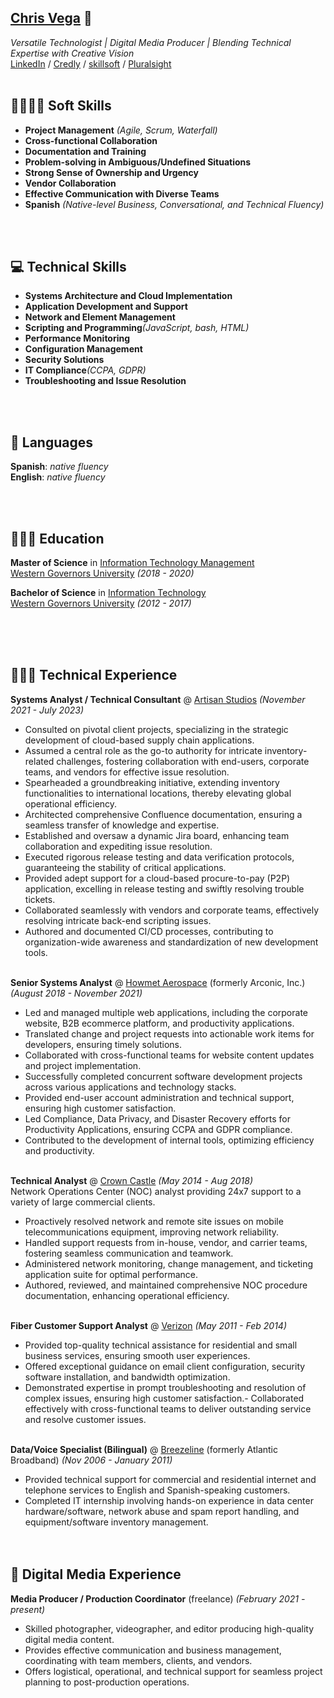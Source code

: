 <!-- toggling button appearance OFF while not actively working on these

  <!-- TESTING || Print button ONE (jsPDF)
    <script src="cv/js/print.js"></script>
    <button id="print-button">Print this! (PDF)</button>
  <!-- TESTING || Print button TWO (html2pdf) 
    <button id="pdf-button">Generate PDF</button>
    <br>
  <!-- TESTING || Print button THREE (browser) 
    <button id="pdf-button3">G3nerate PDF</button>
    <br>
  <!-- TESTING || Dark Mode button 
    <button id="dark-mode-toggle" onclick="toggleDarkMode()">toggle dark mode</button>

<br><br><br> 

-->

## [Chris Vega](mailto:chris@twop0intfive.xyz) 📧

_Versatile Technologist | Digital Media Producer | Blending Technical Expertise with Creative Vision_ <br>
[LinkedIn](https://www.linkedin.com/in/chrisevega/) / [Credly](https://www.credly.com/users/christian-vega.3c10d314/badges) / [skillsoft](https://skillsoft.digitalbadges.skillsoft.com/profile/christianvega767921/wallet) / [Pluralsight](https://app.pluralsight.com/profile/twop0intfive) <br><br>



## 🫱🏽‍🫲🏿 Soft Skills

- **Project Management** _(Agile, Scrum, Waterfall)_
- **Cross-functional Collaboration**
- **Documentation and Training**
- **Problem-solving in Ambiguous/Undefined Situations**
- **Strong Sense of Ownership and Urgency**
- **Vendor Collaboration**
- **Effective Communication with Diverse Teams**
- **Spanish** _(Native-level Business, Conversational, and Technical Fluency)_

<br><br>



## 💻 Technical Skills

- **Systems Architecture and Cloud Implementation**
- **Application Development and Support**
- **Network and Element Management**
- **Scripting and Programming**_(JavaScript, bash, HTML)_
- **Performance Monitoring**
- **Configuration Management**
- **Security Solutions**
- **IT Compliance**_(CCPA, GDPR)_
- **Troubleshooting and Issue Resolution**

<br><br>



## 🔡 Languages

**Spanish**: _native fluency_<br>
**English**: _native fluency_

<br><br>



## 👨🏻‍🎓 Education

**Master of Science** in [Information Technology Management](https://www.wgu.edu/online-it-degrees/information-technology-management-masters-program.html)<br>
[Western Governors University](https://www.wgu.edu/) _(2018 - 2020)_ <br>

**Bachelor of Science** in [Information Technology](https://www.wgu.edu/online-it-degrees/information-technology-bachelors-program.html)<br>
[Western Governors University](https://www.wgu.edu/) _(2012 - 2017)_

<br><br><br>



## 👨🏻‍💻 Technical Experience

**Systems Analyst / Technical Consultant** @ [Artisan Studios](https://www.artisan-studios.com) _(November 2021 - July 2023)_ <br>
  - Consulted on pivotal client projects, specializing in the strategic development of cloud-based supply chain applications.
  - Assumed a central role as the go-to authority for intricate inventory-related challenges, fostering collaboration with end-users, corporate teams, and vendors for effective issue resolution.
  - Spearheaded a groundbreaking initiative, extending inventory functionalities to international locations, thereby elevating global operational efficiency.
  - Architected comprehensive Confluence documentation, ensuring a seamless transfer of knowledge and expertise.
  - Established and oversaw a dynamic Jira board, enhancing team collaboration and expediting issue resolution.
  - Executed rigorous release testing and data verification protocols, guaranteeing the stability of critical applications.
  - Provided adept support for a cloud-based procure-to-pay (P2P) application, excelling in release testing and swiftly resolving trouble tickets.
  - Collaborated seamlessly with vendors and corporate teams, effectively resolving intricate back-end scripting issues.
  - Authored and documented CI/CD processes, contributing to organization-wide awareness and standardization of new development tools. 
<br><br>

**Senior Systems Analyst** @ [Howmet Aerospace](https://www.howmet.com/) (formerly Arconic, Inc.) _(August 2018 - November 2021)_ <br>
  - Led and managed multiple web applications, including the corporate website, B2B ecommerce platform, and productivity applications.
  - Translated change and project requests into actionable work items for developers, ensuring timely solutions.
  - Collaborated with cross-functional teams for website content updates and project implementation.
  - Successfully completed concurrent software development projects across various applications and technology stacks. 
  - Provided end-user account administration and technical support, ensuring high customer satisfaction.
  - Led Compliance, Data Privacy, and Disaster Recovery efforts for Productivity Applications, ensuring CCPA and GDPR compliance.
  - Contributed to the development of internal tools, optimizing efficiency and productivity.
<br><br>

**Technical Analyst** @ [Crown Castle](http://www.crowncastle.com/) _(May 2014 - Aug 2018)_ <br>
Network Operations Center (NOC) analyst providing 24x7 support to a variety of large commercial clients. <br>
  - Proactively resolved network and remote site issues on mobile telecommunications equipment, improving network reliability.
  - Handled support requests from in-house, vendor, and carrier teams, fostering seamless communication and teamwork.
  - Administered network monitoring, change management, and ticketing application suite for optimal performance.
  - Authored, reviewed, and maintained comprehensive NOC procedure documentation, enhancing operational efficiency.
<br><br>

**Fiber Customer Support Analyst** @ [Verizon](https://www.verizon.com/) _(May 2011 - Feb 2014)_ <br>
  - Provided top-quality technical assistance for residential and small business services, ensuring smooth user experiences.
  - Offered exceptional guidance on email client configuration, security software installation, and bandwidth optimization.
  - Demonstrated expertise in prompt troubleshooting and resolution of complex issues, ensuring high customer satisfaction.- Collaborated effectively with cross-functional teams to deliver outstanding service and resolve customer issues.
<br><br>

**Data/Voice Specialist (Bilingual)** @ [Breezeline](https://www.breezeline.com/) (formerly Atlantic Broadband) _(Nov 2006 - January 2011)_ <br>
  - Provided technical support for commercial and residential internet and telephone services to English and Spanish-speaking customers.
  - Completed IT internship involving hands-on experience in data center hardware/software, network abuse and spam report handling, and equipment/software inventory management.
<br><br><br>
    
  
  
## 🎥 Digital Media Experience

**Media Producer / Production Coordinator** (freelance) _(February 2021 - present)_ <br>
  - Skilled photographer, videographer, and editor producing high-quality digital media content.
  - Provides effective communication and business management, coordinating with team members, clients, and vendors.
  - Offers logistical, operational, and technical support for seamless project planning to post-production operations.